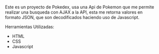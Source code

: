Este es un proyecto de Pokedex, usa una Api de Pokemon que me permite realizar una busqueda con AJAX a la API, esta me retorna valores en formato JSON, que son decodificados haciendo uso de Javascript.

Herramientas Utilizadas:
- HTML
- CSS
- Javascript
